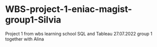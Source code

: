 # WBS-project-1-eniac-magist-group1-Silvia
Project 1 from wbs learning school SQL and Tableau 27.07.2022 group 1 together with Alina
